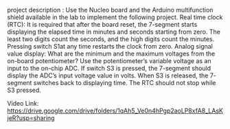 project description :
Use the Nucleo board and the Arduino multifunction shield available in the 
lab to implement the following project. 
Real time clock (RTC): 
It is required that after the board reset, the 7-segment starts displaying the 
elapsed time in minutes and seconds starting from zero. The least two digits 
count the seconds, and the high digits count the minutes. 
Pressing switch S1at any time restarts the clock from zero. 
Analog signal value display: 
What are the minimum and the maximum voltages from the on-board 
potentiometer? 
Use the potentiometer’s variable voltage as an input to the on-chip ADC. 
If switch S3 is pressed, the 7-segment should display the ADC’s input voltage 
value in volts. 
When S3 is released, the 7- segment switches back to displaying time. The 
RTC should not stop while S3 pressed.

Video Link:
https://drive.google.com/drive/folders/1qAh5_Ve0n4hPgp2aoLP8xfA8_LAsKjeR?usp=sharing 
